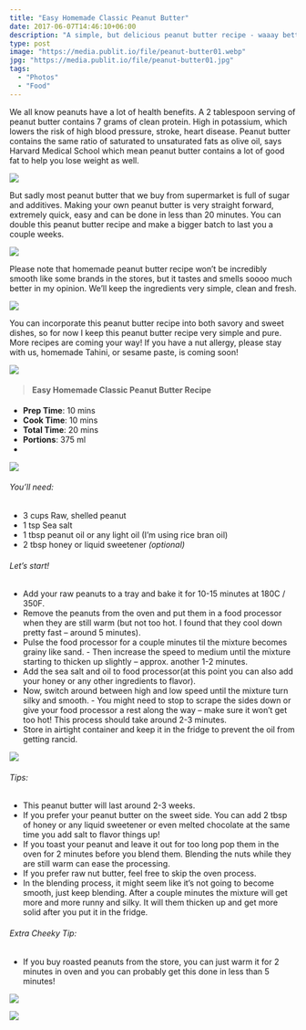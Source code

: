 ```yaml
---
title: "Easy Homemade Classic Peanut Butter"
date: 2017-06-07T14:46:10+06:00
description: "A simple, but delicious peanut butter recipe - waaay better than anything you'll find in the stores"
type: post
image: "https://media.publit.io/file/peanut-butter01.webp"
jpg: "https://media.publit.io/file/peanut-butter01.jpg"
tags:
  - "Photos"
  - "Food"
---
```


We all know peanuts have a lot of health benefits. A 2 tablespoon serving of peanut butter contains 7 grams of clean protein. High in potassium, which lowers the risk of high blood pressure, stroke, heart disease. Peanut butter contains the same ratio of saturated to unsaturated fats as olive oil, says Harvard Medical School which mean peanut butter contains a lot of good fat to help you lose weight as well.

![](https://media.publit.io/file/peanut-butter02.webp)

But sadly most peanut butter that we buy from supermarket is full of sugar and additives. Making your own peanut butter is very straight forward, extremely quick, easy and can be done in less than 20 minutes. You can double this peanut butter recipe and make a bigger batch to last you a couple weeks.

![](https://media.publit.io/file/peanut-butter03.webp)

Please note that homemade peanut butter recipe won’t be incredibly smooth like some brands in the stores, but it tastes and smells soooo much better in my opinion. We’ll keep the ingredients very simple, clean and fresh.

![](https://media.publit.io/file/peanut-butter04.webp)

You can incorporate this peanut butter recipe into both savory and sweet dishes, so for now I keep this peanut butter recipe very simple and pure. More recipes are coming your way! If you have a nut allergy, please stay with us, homemade Tahini, or sesame paste, is coming soon!

![](https://media.publit.io/file/peanut-butter05.webp)


>#### Easy Homemade Classic Peanut Butter Recipe

- **Prep Time**: 10 mins
- **Cook Time**: 10 mins
- **Total Time**: 20 mins
- **Portions**: 375 ml
-
![](https://media.publit.io/file/peanut-butter06.webp)

###### You’ll need:
- 3 cups Raw, shelled peanut
- 1 tsp Sea salt
- 1 tbsp peanut oil or any light oil (I’m using rice bran oil)
- 2 tbsp honey or liquid sweetener *(optional)*
###### Let’s start!
- Add your raw peanuts to a tray and bake it for 10-15 minutes at 180C / 350F.
- Remove the peanuts from the oven and put them in a food processor when they are still warm (but not too hot. I found that they cool down pretty fast – around 5 minutes).
- Pulse the food processor for a couple minutes til the mixture becomes grainy like sand. - Then increase the speed to medium until the mixture starting to thicken up slightly – approx. another 1-2 minutes.
- Add the sea salt and oil to food processor(at  this point you can also add your honey or any other ingredients to flavor).
- Now, switch around between high and low speed until the mixture turn silky and smooth. - You might need to stop to scrape the sides down or give your food processor a rest along the way – make sure it won’t get too hot! This process should take around 2-3 minutes.
- Store in airtight container and keep it in the fridge to prevent the oil from getting rancid.

![](https://media.publit.io/file/peanut-butter07.webp)

###### Tips:
- This peanut butter will last around 2-3 weeks.
- If you prefer your peanut butter on the sweet side. You can add 2 tbsp of honey or any liquid sweetener or even melted chocolate at the same time you add salt to flavor things up!
- If you toast your peanut and leave it out for too long pop them in the oven for 2 minutes before you blend them. Blending the nuts while they are still warm can ease the processing.
- If you prefer raw nut butter, feel free to skip the oven process.
- In the blending process, it might seem like it’s not going to become smooth, just keep blending. After a couple minutes the mixture will get more and more runny and silky. It will them thicken up and get more solid after you put it in the fridge.

###### Extra Cheeky Tip:
- If you buy roasted peanuts from the store, you can just warm it for 2 minutes in oven and you can probably get this done in less than 5 minutes!

![](https://media.publit.io/file/peanut-butter08.webp)

![](https://media.publit.io/file/peanut-butter09.webp)
